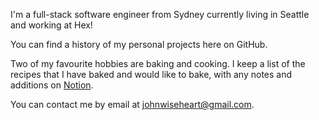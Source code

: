 I'm a full-stack software engineer from Sydney currently living in Seattle and working at Hex!

You can find a history of my personal projects here on GitHub.

Two of my favourite hobbies are baking and cooking. I keep a list of the recipes that I have baked and would like to bake, with any notes and additions on [Notion](https://recipes.johnwiseheart.me/).

You can contact me by email at johnwiseheart@gmail.com.

